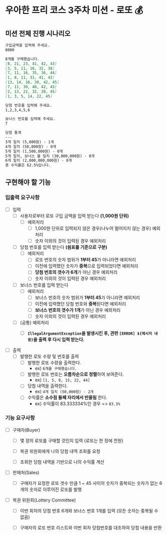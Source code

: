 # 우아한 프리 코스 3주차 미션 - 로또 💰

## 미션 전체 진행 시나리오
```markdown
구입금액을 입력해 주세요.
8000

8개를 구매했습니다.
[8, 21, 23, 41, 42, 43]
[3, 5, 11, 16, 32, 38]
[7, 11, 16, 35, 36, 44]
[1, 8, 11, 31, 41, 42]
[13, 14, 16, 38, 42, 45]
[7, 11, 30, 40, 42, 43]
[2, 13, 22, 32, 38, 45]
[1, 3, 5, 14, 22, 45]

당첨 번호를 입력해 주세요.
1,2,3,4,5,6

보너스 번호를 입력해 주세요.
7

당첨 통계
---
3개 일치 (5,000원) - 1개
4개 일치 (50,000원) - 0개
5개 일치 (1,500,000원) - 0개
5개 일치, 보너스 볼 일치 (30,000,000원) - 0개
6개 일치 (2,000,000,000원) - 0개
총 수익률은 62.5%입니다.
```

## 구현해야 할 기능

### 입출력 요구사항
- [ ] 입력
  - [ ] 사용자로부터 로또 구입 금액을 입력 받는다 **(1,000원 단위)**
    - [ ] 예외처리
      - [ ] 1,000원 단위로 입력되지 않은 경우(나누어 떨어지지 않는 경우) 예외처리
      - [ ] 숫자 이외의 것이 입력된 경우 예외처리
  - [ ] 당첨 번호를 입력 받는다 **(쉼표를 기준으로 구분)**
    - [ ] 예외처리 
      - [ ] 로또 번호의 숫자 범위가 **1부터 45**가 아니라면 예외처리
      - [ ] 이전에 입력했던 숫자가 **중복**으로 입력되었다면 예외처리
      - [ ] **당첨 번호의 갯수가 6개**가 아닌 경우 예외처리
      - [ ] 숫자 이외의 것이 입력된 경우 예외처리
  - [ ] 보너스 번호를 입력 받는다
    - [ ] 예외처리 
      - [ ] 보너스 번호의 숫자 범위가 **1부터 45**가 아니라면 예외처리
      - [ ] 이전에 입력했던 당첨 번호와 **중복**된다면 예외처리
      - [ ] **보너스 번호의 갯수가 1개**가 아닌 경우 예외처리
      - [ ] 숫자 이외의 것이 입력된 경우 예외처리
  - [ ] (공통) 예외처리
    - [ ] **`IllegalArgumentException`을 발생시킨 후, 관련 `[ERROR] ${메시지 내용}`을 출력 후 다시 입력 받는다.**


- [ ] 출력
  - [ ] 발행한 로또 수량 및 번호를 출력
    - [ ] 발행한 로또 수량을 출력한다.
      - ex) `6개를 구매했습니다.`
    - [ ] 발행한 로또 번호는 **오름차순으로 정렬**하여 보여준다.
      - ex) `[1, 5, 8, 15, 22, 44]`
    - [ ] 당첨 내역을 출력한다.
      - ex) `4개 일치 (50,000원) - 2개`
    - [ ] 수익률은 **소수점 둘째 자리에서 반올림** 한다.
      - ex) 수익률이 83.333334%인 경우 => `83.3%`

### 기능 요구사항
- [ ] 구매자(Buyer)
  - [ ] 몇 장의 로또를 구매할 것인지 입력 (로또는 한 장에 천원)
  - [ ] 복권 위원회에게 나의 당첨 내역 조회를 요청
  - [ ] 조회한 당첨 내역을 기반으로 나의 수익률 계산


- [ ] 판매처(Sales)
  - [ ] 구매자가 요청한 로또 갯수 만큼 1 ~ 45 사이의 숫자가 중복되는 숫자가 없는 6개의 숫자로 이루어진 로또를 발행


- [ ] 복권 위원회(Lottery Committee)
  - [ ] 이번 회차의 당첨 번호 6개와 보너스 번호 1개를 입력 (모든 숫자는 중복될 수 없음)
  - [ ] 구매자의 로또 번호 리스트와 이번 회차 당첨번호를 대조하여 당첨 내용을 반환

